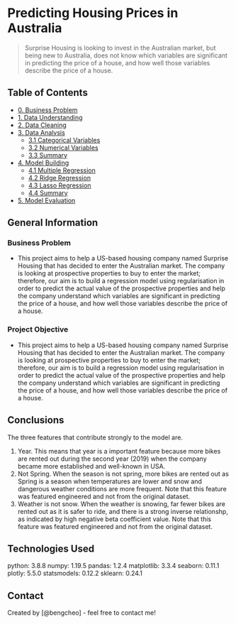 # Predicting Housing Prices in Australia
> Surprise Housing is looking to invest in the Australian market, but being new to Australia, does not know which variables are significant in predicting the price of a house, and how well those variables describe the price of a house.


## Table of Contents
* [0. Business Problem](#0-business-problem)
* [1. Data Understanding](#1-data-understanding)
* [2. Data Cleaning](#2-data-cleaning)
* [3. Data Analysis](#3-data-analysis)
    * [3.1 Categorical Variables](#31-categorical-variables)
    * [3.2 Numerical Variables](#32-numerical-variables)
    * [3.3 Summary](#33-summary)
* [4. Model Building](#4-model-building)
    * [4.1 Multiple Regression](#41-multiple-regression)
    * [4.2 Ridge Regression](#42-ridge-regression)
    * [4.3 Lasso Regression](#43-lasso-regression)
    * [4.4 Summary](#44-summary)
* [5. Model Evaluation](#5-model-evaluation)

## General Information
### Business Problem
-  This project aims to help a US-based housing company named Surprise Housing that has decided to enter the Australian market. The company is looking at prospective properties to buy to enter the market; therefore, our aim is to build a regression model using regularisation in order to predict the actual value of the prospective properties and help the company understand which variables are significant in predicting the price of a house, and how well those variables describe the price of a house.

### Project Objective
- This project aims to help a US-based housing company named Surprise Housing that has decided to enter the Australian market. The company is looking at prospective properties to buy to enter the market; therefore, our aim is to build a regression model using regularisation in order to predict the actual value of the prospective properties and help the company understand which variables are significant in predicting the price of a house, and how well those variables describe the price of a house.

## Conclusions
The three features that contribute strongly to the model are.
1. Year. This means that year is a important feature because more bikes are rented out during the second year (2019) when the company became more established and well-known in USA.
2. Not Spring. When the season is not spring, more bikes are rented out as Spring is a season when temperatures are lower and snow and dangerous weather conditions are more frequent. Note that this feature was featured engineered and not from the original dataset. 
3. Weather is not snow. When the weather is snowing, far fewer bikes are rented out as it is safer to ride, and there is a strong inverse relationshp, as indicated by high negative beta coefficient value. Note that this feature was featured engineered and not from the original dataset. 

## Technologies Used
python:  3.8.8
numpy:  1.19.5
pandas:  1.2.4
matplotlib:  3.3.4
seaborn:  0.11.1
plotly:  5.5.0
statsmodels:  0.12.2
sklearn:  0.24.1

## Contact
Created by [@bengcheo] - feel free to contact me!